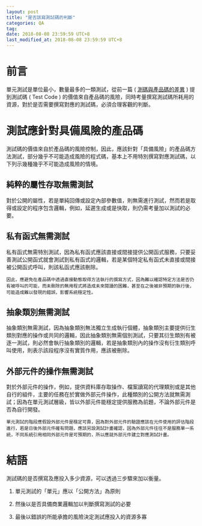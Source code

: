 ```yaml
---
layout: post
title: "是否該寫測試碼的判斷"
categories: QA
tag: 
date: 2018-08-08 23:59:59 UTC+8 
last_modified_at: 2018-08-08 23:59:59 UTC+8 
---
```


# 前言

單元測試是單位最小，數量最多的一類測試，從前一篇 ( [測碼與產品碼的差異](https://no129.github.io/qa/2018/08/06/QA-002-TestCodeVsProductCode.html) ) 提到測試碼 ( Test Code ) 的價值來自產品碼的風險，同時考量撰寫測試碼所耗用的資源，對於是否需要撰寫對應的測試碼，必須合理客觀的判斷。

# 測試應針對具備風險的產品碼

測試碼的價值來自於產品碼的風險控制，因此，應該針對「具備風險」的產品碼方法測試，部分幾乎不可能造成風險的程式碼，基本上不用特別撰寫對應測試碼，以下列示幾種幾乎不可能造成風險的情境。

## 純粹的屬性存取無需測試

對於公開的屬性，若是單純回傳或設定內部參數值，則無需進行測試，然而若是取得或設定的程序包含邏輯，例如，延遲生成或是快取，則仍需考量加以測試的必要。

## 私有函式無需測試

私有函式無需特別測試，因為私有函式應該直接或間接提供公開函式服務，只要妥善測試公開函式就會測試到私有函式的邏輯，若是某個特定私有函式未直接或間接被公開函式呼叫，則該私函式應該刪除。

    因此，應避免在產品碼中透過直接動態取得方法執行的撰寫方式，因為難以確認特定方法是否仍有被呼叫的可能，而未刪除的無用程式將造成未來閱讀的困難，甚至在之後被非預期的執行後，可能造成難以發現的錯誤，影響系統穩定性。

## 抽象類別無需測試

抽象類別無需測試，因為抽象類別無法獨立生成執行個體，抽象類別主要提供衍生類別對應的操作或共同的邏輯，因此抽象類別無需個別測試，只要其衍生類別有被逐一測試，則必然會執行抽象類別的邏輯，若是抽象類別內的操作沒有衍生類別呼叫使用，則表示該段程序沒有實質作用，應該被刪除。

## 外部元件的操作無需測試

對於外部元件的操作，例如，提供資料庫存取操作、檔案讀寫的代理類別或是其他自行的組件，主要的任務在於實做外部元件操作，此種類別的公開方法就無需測試；因為在單元測試層級，皆以外部元件能穩定提供服務為前題，不論外部元件是否為自行開發。

    單元測試的階段應假設外部元件是穩定可靠，因為對外部元件的驗證應該在元件使用的評估階段進行，若是日後外部元件確有問題，應該另設測試計畫確認，因為外部元件往往不是服務單一系統，不同系統引用相同外部元件是可預期的，所以應就外部元件建立對應測試計畫。

# 結語

測試碼的是否撰寫及應投入多少資源，可以透過三步驟來加以衡量。

1. 單元測試的「單元」應以「公開方法」為原則

2. 然後以是否具備商業邏輯加以判斷撰寫測試的必要

3. 最後以錯誤的所能承擔的風險決定測試應投入的資源多寡


